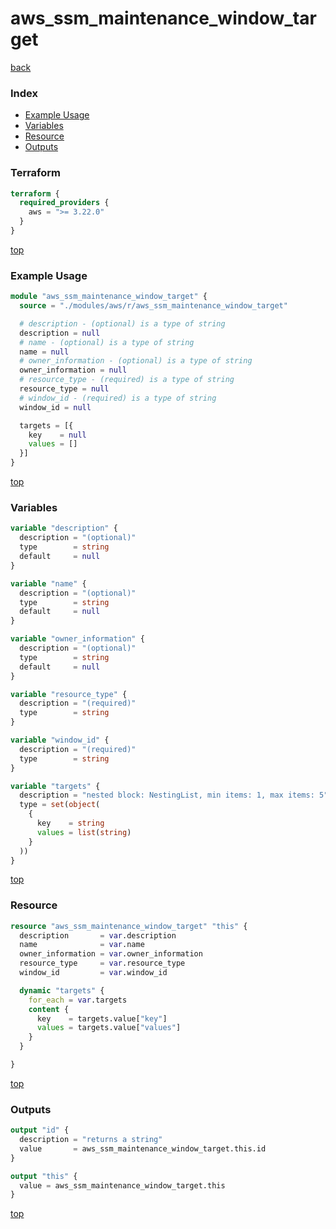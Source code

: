 # aws_ssm_maintenance_window_target

[back](../aws.md)

### Index

- [Example Usage](#example-usage)
- [Variables](#variables)
- [Resource](#resource)
- [Outputs](#outputs)

### Terraform

```terraform
terraform {
  required_providers {
    aws = ">= 3.22.0"
  }
}
```

[top](#index)

### Example Usage

```terraform
module "aws_ssm_maintenance_window_target" {
  source = "./modules/aws/r/aws_ssm_maintenance_window_target"

  # description - (optional) is a type of string
  description = null
  # name - (optional) is a type of string
  name = null
  # owner_information - (optional) is a type of string
  owner_information = null
  # resource_type - (required) is a type of string
  resource_type = null
  # window_id - (required) is a type of string
  window_id = null

  targets = [{
    key    = null
    values = []
  }]
}
```

[top](#index)

### Variables

```terraform
variable "description" {
  description = "(optional)"
  type        = string
  default     = null
}

variable "name" {
  description = "(optional)"
  type        = string
  default     = null
}

variable "owner_information" {
  description = "(optional)"
  type        = string
  default     = null
}

variable "resource_type" {
  description = "(required)"
  type        = string
}

variable "window_id" {
  description = "(required)"
  type        = string
}

variable "targets" {
  description = "nested block: NestingList, min items: 1, max items: 5"
  type = set(object(
    {
      key    = string
      values = list(string)
    }
  ))
}
```

[top](#index)

### Resource

```terraform
resource "aws_ssm_maintenance_window_target" "this" {
  description       = var.description
  name              = var.name
  owner_information = var.owner_information
  resource_type     = var.resource_type
  window_id         = var.window_id

  dynamic "targets" {
    for_each = var.targets
    content {
      key    = targets.value["key"]
      values = targets.value["values"]
    }
  }

}
```

[top](#index)

### Outputs

```terraform
output "id" {
  description = "returns a string"
  value       = aws_ssm_maintenance_window_target.this.id
}

output "this" {
  value = aws_ssm_maintenance_window_target.this
}
```

[top](#index)
